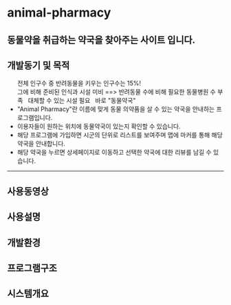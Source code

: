 <h1> animal-pharmacy</h1>
<h2>동물약을 취급하는 약국을 찾아주는 사이트 입니다.</h2>
<h2>개발동기 및 목적</h2>
<ul>
  전체 인구수 중 반려동물을 키우는 인구수는 15%!<br>
  그에 비해 준비된 인식과 시설 미비
  ==> 반려동물 수에 비해 필요한 동물병원 수 부족
  대체할 수 있는 시설 필요
  바로 "동물약국"
  <li>"Animal Pharmacy"란 이름에 맞게 동물 의약품을 살 수 있는 약국을 안내하는 프로그램입니다.
  <li>이용자들이 원하는 위치에 동물약국이 있는지 확인할 수 있습니다.</li>
  <li>해당 프로그램에 가입하면 시군의 단위로 리스트를 보여주며 맵에 마커를 통해 해당 약국을 안내합니다.</li>
  <li>해당 약국을 누르면 상세페이지로 이동하고 선택한 약국에 대한 리뷰를 남길 수 있습니다.</li>
</ul>
<hr>
<h2>사용동영상</h2>

<h2>사용설명</h2>

<h2>개발환경</h2>

<h2>프로그램구조</h2>

<h2>시스템개요</h2>

